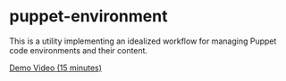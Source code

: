 # puppet-environment

This is a utility implementing an idealized workflow for managing Puppet code environments and their content.

[Demo Video (15 minutes)](https://www.youtube.com/watch?v=updFQDS9iUU)